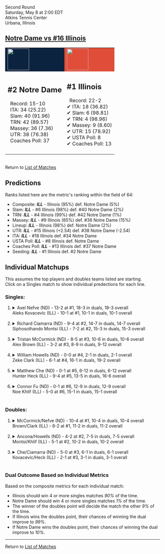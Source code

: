 Second Round  
Saturday, May 8 at 2:00 EDT  
Atkins Tennis Center  
Urbana, Illinois  
## [Notre Dame vs #16 Illinois](https://www.ncaa.com/game/5833403)  

<table><tr style="background-color: #d9d9d9 !important"><td style="background-color: #0C2340 !important"><img src="https://www.ncaa.com/sites/default/files/images/logos/schools/n/notre-dame.70.png" width="70" height="70" /></td><td style="background-color: #E04E39 !important"><img src="https://www.ncaa.com/sites/default/files/images/logos/schools/i/illinois.70.png" width="70" height="70" /></td></tr><tr>
<td>  

<h2>#2 Notre Dame</h2>  
&nbsp; Record: 15-10<br>  
&nbsp; ITA: 34 (25.22)<br>  
&nbsp; Slam: 40 (91.96)<br>  
&nbsp; TRN: 42 (89.57)<br>  
&nbsp; Massey: 36 (7.36)<br>  
&nbsp; UTR: 38 (76.38)<br>  
&nbsp; Coaches Poll: 37<br>  
<br>  

</td>
<td>  

<h2>#1 Illinois</h2>  
&nbsp; Record: 22-2<br>  
&#10004; ITA: 18 (36.82)<br>  
&#10004; Slam: 6 (98.81)<br>  
&#10004; TRN: 4 (98.96)<br>  
&#10004; Massey: 9 (8.60)<br>  
&#10004; UTR: 15 (78.92)<br>  
&#10004; USTA Poll: 8<br>  
&#10004; Coaches Poll: 13<br>  
<br>  

</td>
</tr></table>  


<br>Return to [List of Matches](../index.md)  

## Predictions  

Ranks listed here are the metric's ranking within the field of 64:  
- Composite: ***ILL*** - Illinois (95%) def. Notre Dame (5%)  
- Slam: ***ILL*** - #6 Illinois (98%) def. #40 Notre Dame (2%)  
- TRN: ***ILL*** - #4 Illinois (99%) def. #42 Notre Dame (1%)  
- Massey: ***ILL*** - #9 Illinois (85%) def. #36 Notre Dame (15%)  
- Lineup: ***ILL*** - Illinois (98%) def. Notre Dame (2%)  
- UTR: ***ILL*** - #15 Illinois (+2.54) def. #38 Notre Dame (-2.54)  
- ITA: ***ILL*** - #18 Illinois def. #34 Notre Dame  
- USTA Poll: ***ILL*** - #8 Illinois def. Notre Dame  
- Coaches Poll: ***ILL*** - #13 Illinois def. #37 Notre Dame  
- Seeding: ***ILL*** - #1 Illinois def. #2 Notre Dame  

## Individual Matchups  
This assumes the top players and doubles teams listed are starting.  
Click on a Singles match to show individual predections for each line.  

### Singles:  

<ol>
<li><details>
<summary markdown="span">Axel Nefve (ND) - 13-2 at #1, 18-3 in duals, 18-3 overall<br>Aleks Kovacevic (ILL) - 10-1 at #1, 10-1 in duals, 10-1 overall</summary>
<h4>Predictions</h4><ul>
<li>Composite: <b><i>ILL</i></b> - Kovacevic (76%) def. Nefve (24%)</li>  
<li>Slam: <b><i>ILL</i></b> - Kovacevic (77%) def. Nefve (23%)</li>  
<li>TRN: <b><i>ILL</i></b> - Kovacevic (71%) def. Nefve (29%)</li>  
<li>Massey: <b><i>ILL</i></b> - Kovacevic (74%) def. Nefve (26%)</li>  
<li>UTR: <b><i>ILL</i></b> - Kovacevic (82%) def. Nefve (18%)</li>  
<li>ITA: <b><i>ND</i></b> - Nefve (21.49) def. Kovacevic (4.00)</li>  
</ul>
</details>&nbsp;</li>
<li><details>
<summary markdown="span">Richard Ciamarra (ND) - 9-4 at #2, 14-7 in duals, 14-7 overall<br>Siphosothando Montsi (ILL) - 7-2 at #2, 15-3 in duals, 15-3 overall</summary>
<h4>Predictions</h4><ul>
<li>Composite: <b><i>ILL</i></b> - Montsi (68%) def. Ciamarra (32%)</li>  
<li>Slam: <b><i>ILL</i></b> - Montsi (65%) def. Ciamarra (35%)</li>  
<li>TRN: <b><i>ILL</i></b> - Montsi (75%) def. Ciamarra (25%)</li>  
<li>Massey: <b><i>ILL</i></b> - Montsi (67%) def. Ciamarra (33%)</li>  
<li>UTR: <b><i>ILL</i></b> - Montsi (64%) def. Ciamarra (36%)</li>  
<li>ITA: <b><i>ND</i></b> - Ciamarra (8.18) def. Montsi (4.79)</li>  
</ul>
</details>&nbsp;</li>
<li><details>
<summary markdown="span">Tristan McCormick (ND) - 8-5 at #3, 10-6 in duals, 10-6 overall<br>Alex Brown (ILL) - 3-2 at #3, 8-9 in duals, 9-12 overall</summary>
<h4>Predictions</h4><ul>
<li>Composite: <b><i>ND</i></b> - McCormick (51%) def. Brown (49%)</li>  
<li>Slam: <b><i>ILL</i></b> - Brown (66%) def. McCormick (34%)</li>  
<li>TRN: <b><i>ILL</i></b> - Brown (58%) def. McCormick (42%)</li>  
<li>Massey: <b><i>ND</i></b> - McCormick (52%) def. Brown (48%)</li>  
<li>UTR: <b><i>ND</i></b> - McCormick (73%) def. Brown (27%)</li>  
<li>ITA: <b><i>ND</i></b> - McCormick (3.76) def. Brown (1.47)</li>  
</ul>
</details>&nbsp;</li>
<li><details>
<summary markdown="span">William Howells (ND) - 0-0 at #4, 2-1 in duals, 2-1 overall<br>Zeke Clark (ILL) - 6-1 at #4, 16-1 in duals, 19-2 overall</summary>
<h4>Predictions</h4><ul>
<li>Composite: <b><i>ILL</i></b> - Clark (97%) def. Howells (3%)</li>  
<li>Slam: <b><i>ILL</i></b> - Clark (100%) def. Howells (0%)</li>  
<li>TRN: <b><i>ILL</i></b> - Clark (100%) def. Howells (0%)</li>  
<li>Massey: <b><i>ILL</i></b> - Clark (90%) def. Howells (10%)</li>  
<li>UTR: <b><i>ILL</i></b> - Clark (99%) def. Howells (1%)</li>  
<li>ITA: <b><i>ILL</i></b> - Clark (6.43) def. Howells (0.00)</li>  
</ul>
</details>&nbsp;</li>
<li><details>
<summary markdown="span">Matthew Che (ND) - 0-1 at #5, 6-12 in duals, 6-12 overall<br>Hunter Heck (ILL) - 9-4 at #5, 13-5 in duals, 16-6 overall</summary>
<h4>Predictions</h4><ul>
<li>Composite: <b><i>ILL</i></b> - Heck (89%) def. Che (11%)</li>  
<li>Slam: <b><i>ILL</i></b> - Heck (87%) def. Che (13%)</li>  
<li>TRN: <b><i>ILL</i></b> - Heck (94%) def. Che (6%)</li>  
<li>Massey: <b><i>ILL</i></b> - Heck (84%) def. Che (16%)</li>  
<li>UTR: <b><i>ILL</i></b> - Heck (89%) def. Che (11%)</li>  
<li>ITA: <b><i>ILL</i></b> - Heck (2.36) def. Che (0.00)</li>  
</ul>
</details>&nbsp;</li>
<li><details>
<summary markdown="span">Connor Fu (ND) - 0-1 at #6, 12-9 in duals, 12-9 overall<br>Noe Khlif (ILL) - 5-0 at #6, 15-1 in duals, 15-1 overall</summary>
<h4>Predictions</h4><ul>
<li>Composite: <b><i>ILL</i></b> - Khlif (88%) def. Fu (12%)</li>  
<li>Slam: <b><i>ILL</i></b> - Khlif (89%) def. Fu (11%)</li>  
<li>TRN: <b><i>ILL</i></b> - Khlif (93%) def. Fu (7%)</li>  
<li>Massey: <b><i>ILL</i></b> - Khlif (85%) def. Fu (15%)</li>  
<li>UTR: <b><i>ILL</i></b> - Khlif (85%) def. Fu (15%)</li>  
<li>ITA: <b><i>ILL</i></b> - Khlif (3.59) def. Fu (1.57)</li>  
</ul>
</details>&nbsp;</li>
</ol>

### Doubles:  

<ol>
<li><details>
<summary markdown="span">McCormick/Nefve (ND) - 10-4 at #1, 10-4 in duals, 10-4 overall<br>Brown/Clark (ILL) - 8-2 at #1, 11-2 in duals, 11-2 overall</summary>
<br>Sorry, we don't have any metrics for this match
</details>&nbsp;</li>
<li><details>
<summary markdown="span">Ancona/Howells (ND) - 4-2 at #2, 7-5 in duals, 7-5 overall<br>Montsi/Khlif (ILL) - 5-1 at #2, 10-2 in duals, 10-2 overall</summary>
<br>Sorry, we don't have any metrics for this match
</details>&nbsp;</li>
<li><details>
<summary markdown="span">Che/Ciamarra (ND) - 5-0 at #3, 6-1 in duals, 6-1 overall<br>Kovacevic/Heck (ILL) - 2-1 at #3, 3-1 in duals, 3-1 overall</summary>
<br>Sorry, we don't have any metrics for this match
</details>&nbsp;</li>
</ol>

### Dual Outcome Based on Individual Metrics  
  
Based on the composite metrics for each individual match:  
- Illinois should win 4 or more singles matches _90%_ of the time.  
- Notre Dame should win 4 or more singles matches _1%_ of the time.  
- The winner of the doubles point will decide the match the other _9%_ of the time.  
- If Illinois wins the doubles point, their chances of winning the dual improve to _99%_.  
- If Notre Dame wins the doubles point, their chances of winning the dual improve to _10%_.  
  
------

Return to [List of Matches](../index.md)  
